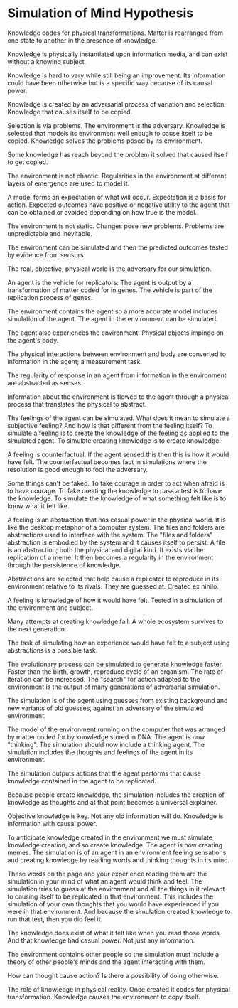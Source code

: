 # Simulation of Mind Hypothesis

Knowledge codes for physical transformations. Matter is rearranged from one state to another in the presence of knowledge. 

Knowledge is physically instantiated upon information media, and can exist without a knowing subject.

Knowledge is hard to vary while still being an improvement. Its information could have been otherwise but is a specific way because of its causal power. 

Knowledge is created by an adversarial process of variation and selection. Knowledge that causes itself to be copied.

Selection is via problems.  The environment is the adversary.  Knowledge is selected that models its environment well enough to cause itself to be copied. Knowledge solves the problems posed by its environment. 

Some knowledge has reach beyond the problem it solved that caused itself to get copied.

The environment is not chaotic. Regularities in the environment at different layers of emergence are used to model it. 

A model forms an expectation of what will occur. Expectation is a basis for action. Expected outcomes have positive or negative utility to the agent that can be obtained or avoided depending on how true is the model.

The environment is not static. Changes pose new problems. Problems are unpredictable and inevitable.

The environment can be simulated and then the predicted outcomes tested by evidence from sensors. 

The real, objective, physical world is the adversary for our simulation. 

An agent is the vehicle for replicators. The agent is output by a transformation of matter coded for in genes. The vehicle is part of the replication process of genes.

The environment contains the agent so a more accurate model includes simulation of the agent. The agent in the environment can be simulated.

The agent also experiences the environment. Physical objects impinge on the agent's body.  

The physical interactions between environment and body are converted to information in the agent; a measurement task.

The regularity of response in an agent from information in the environment are abstracted as senses.

Information about the environment is flowed to the agent through a physical process that translates the physical to abstract. 

The feelings of the agent can be simulated.  What does it mean to simulate a subjective feeling? And how is that different from the feeling itself? To simulate a feeling is to create the knowledge of the feeling as applied to the simulated agent. To simulate creating knowledge is to create knowledge. 

A feeling is counterfactual. If the agent sensed this then this is how it would have felt. The counterfactual becomes fact in simulations where the resolution is good enough to fool the adversary. 

Some things can't be faked. To fake courage in order to act when afraid is to have courage. To fake creating the knowledge to pass a test is to have the knowledge. To simulate the knowledge of what something felt like is to know what it felt like.

A feeling is an abstraction that has casual power in the physical world.  It is like the desktop metaphor of a computer system.  The files and folders are abstractions used to interface with the system. The "files and folders" abstraction is embodied by the system and it causes itself to persist. A file is an abstraction; both the physical and digital kind.  It exists via the replication of a meme. It then becomes a regularity in the environment through the persistence of knowledge. 

Abstractions are selected that help cause a replicator to reproduce in its environment relative to its rivals. They are guessed at. Created ex nihilo.

A feeling is knowledge of how it would have felt. Tested in a simulation of the environment and subject. 

Many attempts at creating knowledge fail. A whole ecosystem survives to the next generation. 

The task of simulating how an experience would have felt to a subject using abstractions is a possible task.

The evolutionary process can be simulated to generate knowledge faster. Faster than the birth, growth, reproduce cycle of an organism. The rate of iteration can be increased. The "search" for action adapted to the environment is the output of many generations of adversarial simulation.

The simulation is of the agent using guesses from existing background and new variants of old guesses, against an adversary of the simulated environment. 

The model of the environment running on the computer that was arranged by matter coded for by knowledge stored in DNA. 
The agent is now "thinking". The simulation should now include a thinking agent. The simulation includes the thoughts and feelings of the agent in its environment.

The simulation outputs actions that the agent performs that cause knowledge contained in the agent to be replicated.

Because people create knowledge, the simulation includes the creation of knowledge as thoughts and at that point becomes a universal explainer.

Objective knowledge is key.  Not any old information will do. Knowledge is information with causal power.

To anticipate knowledge created in the environment we must simulate knowledge creation,  and so create knowledge. The agent is now creating memes. The simulation is of an agent in an environment feeling sensations and creating knowledge by reading words and thinking thoughts in its mind. 

These words on the page and your experience reading them are the simulation in your mind of what an agent would think and feel. The simulation tries to guess at the environment and all the things in it relevant to causing itself to be replicated in that environment. This includes the simulation of your own thoughts that you would have experienced if you were in that environment. And because the simulation created knowledge to run that test, then you did feel it.

The knowledge does exist of what it felt like when you read those words. And that knowledge had casual power. Not just any information. 

The environment contains other people so the simulation must include a theory of other people's minds and the agent interacting with them.

How can thought cause action? Is there a possibility of doing otherwise. 

The role of knowledge in physical reality. Once created it codes for physical transformation. Knowledge causes the environment to copy itself.
